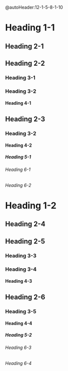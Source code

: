 @autoHeader:12-1-5-8-1-10

# Heading 1-1
## Heading 2-1
## Heading 2-2
### Heading 3-1
### Heading 3-2
#### Heading 4-1
## Heading 2-3
### Heading 3-2
#### Heading 4-2
##### Heading 5-1
###### Heading 6-1
###### Heading 6-2
# Heading 1-2
## Heading 2-4
## Heading 2-5
### Heading 3-3
### Heading 3-4
#### Heading 4-3
## Heading 2-6
### Heading 3-5
#### Heading 4-4
##### Heading 5-2
###### Heading 6-3
###### Heading 6-4
